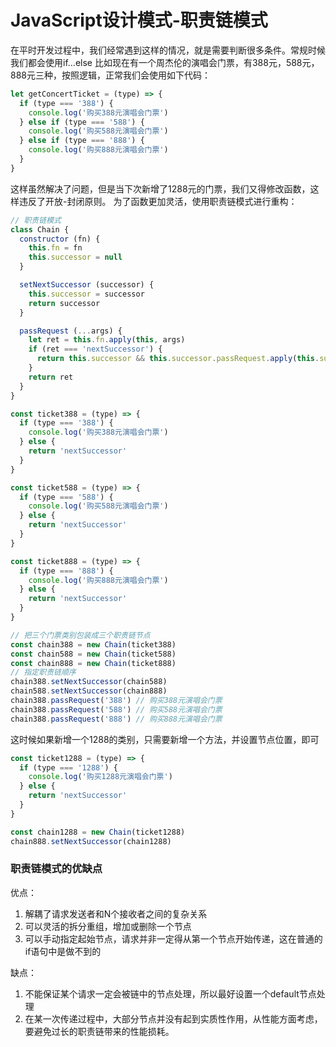 # JavaScript设计模式-职责链模式

在平时开发过程中，我们经常遇到这样的情况，就是需要判断很多条件。常规时候我们都会使用if...else
比如现在有一个周杰伦的演唱会门票，有388元，588元，888元三种，按照逻辑，正常我们会使用如下代码：
```js
let getConcertTicket = (type) => {
  if (type === '388') {
    console.log('购买388元演唱会门票')
  } else if (type === '588') {
    console.log('购买588元演唱会门票')
  } else if (type === '888') {
    console.log('购买888元演唱会门票')
  }
}
```
这样虽然解决了问题，但是当下次新增了1288元的门票，我们又得修改函数，这样违反了开放-封闭原则。
为了函数更加灵活，使用职责链模式进行重构：
```js
// 职责链模式
class Chain {
  constructor (fn) {
    this.fn = fn
    this.successor = null
  }

  setNextSuccessor (successor) {
    this.successor = successor
    return successor
  }

  passRequest (...args) {
    let ret = this.fn.apply(this, args)
    if (ret === 'nextSuccessor') {
      return this.successor && this.successor.passRequest.apply(this.successor, args)
    }
    return ret
  }
}
```

```js
const ticket388 = (type) => {
  if (type === '388') {
    console.log('购买388元演唱会门票')
  } else {
    return 'nextSuccessor'
  }
}

const ticket588 = (type) => {
  if (type === '588') {
    console.log('购买588元演唱会门票')
  } else {
    return 'nextSuccessor'
  }
}

const ticket888 = (type) => {
  if (type === '888') {
    console.log('购买888元演唱会门票')
  } else {
    return 'nextSuccessor'
  }
}

// 把三个门票类别包装成三个职责链节点
const chain388 = new Chain(ticket388)
const chain588 = new Chain(ticket588)
const chain888 = new Chain(ticket888)
// 指定职责链顺序
chain388.setNextSuccessor(chain588)
chain588.setNextSuccessor(chain888)
chain388.passRequest('388') // 购买388元演唱会门票
chain388.passRequest('588') // 购买588元演唱会门票
chain388.passRequest('888') // 购买888元演唱会门票
```
这时候如果新增一个1288的类别，只需要新增一个方法，并设置节点位置，即可
```js
const ticket1288 = (type) => {
  if (type === '1288') {
    console.log('购买1288元演唱会门票')
  } else {
    return 'nextSuccessor'
  }
}

const chain1288 = new Chain(ticket1288)
chain888.setNextSuccessor(chain1288)
```
### 职责链模式的优缺点
优点：
1. 解耦了请求发送者和N个接收者之间的复杂关系
2. 可以灵活的拆分重组，增加或删除一个节点
3. 可以手动指定起始节点，请求并非一定得从第一个节点开始传递，这在普通的if语句中是做不到的

缺点：
1. 不能保证某个请求一定会被链中的节点处理，所以最好设置一个default节点处理
2. 在某一次传递过程中，大部分节点并没有起到实质性作用，从性能方面考虑，要避免过长的职责链带来的性能损耗。
